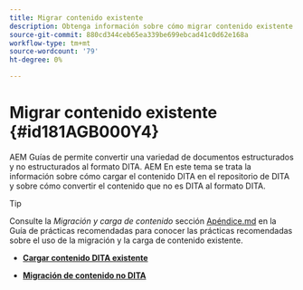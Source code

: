 ```yaml
---
title: Migrar contenido existente
description: Obtenga información sobre cómo migrar contenido existente
source-git-commit: 880cd344ceb65ea339be699ebcad41c0d62e168a
workflow-type: tm+mt
source-wordcount: '79'
ht-degree: 0%

---
```


# Migrar contenido existente {#id181AGB000Y4}

AEM Guías de permite convertir una variedad de documentos estructurados y no estructurados al formato DITA. AEM En este tema se trata la información sobre cómo cargar el contenido DITA en el repositorio de DITA y sobre cómo convertir el contenido que no es DITA al formato DITA.

>[!TIP]
>
> Consulte la *Migración y carga de contenido* sección [Apéndice.md](appendix.md) en la Guía de prácticas recomendadas para conocer las prácticas recomendadas sobre el uso de la migración y la carga de contenido existente.

- **[Cargar contenido DITA existente](migrate-content-upload-existing-dita-content.md)**

- **[Migración de contenido no DITA](migrate-content-non-dita.md)**
